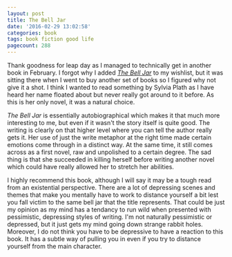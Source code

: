```yaml
---
layout: post
title: The Bell Jar
date: '2016-02-29 13:02:58'
categories: book
tags: book fiction good life
pagecount: 288
---
```


Thank goodness for leap day as I managed to technically get in another book
in February. I forgot why I added [*The Bell Jar*][bell-amazon] to my wishlist,
but it was sitting there when I went to buy another set of books so I figured
why not give it a shot. I think I wanted to read something by Sylvia Plath
as I have heard her name floated about but never really got around to it before.
As this is her only novel, it was a natural choice.

*The Bell Jar* is essentially autobiographical which makes it that much more
interesting to me, but even if it wasn't the story itself is quite good. The
writing is clearly on that higher level where you can tell the author really
gets it. Her use of just the write metaphor at the right time made certain
emotions come through in a distinct way. At the same time, it still comes
across as a first novel, raw and unpolished to a certain degree. The sad thing
is that she succeeded in killing herself before writing another novel which
could have really allowed her to stretch her abilities.

I highly recommend this book, although I will say it may be a tough read
from an existential perspective. There are a lot of depressing scenes
and themes that make you mentally have to work to distance yourself a bit
lest you fall victim to the same bell jar that the title represents. That
could be just my opinion as my mind has a tendancy to run wild when presented
with pessimistic, depressing styles of writing. I'm not naturally pessimistic
or depressed, but it just gets my mind going down strange rabbit holes.
Moreover, I do not think you have to be depressive to have a reaction to
this book. It has a subtle way of pulling you in even if you try to distance
yourself from the main character.

[bell-amazon]:    http://amzn.com/B0105VDUQ4

